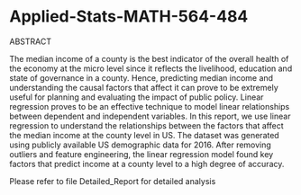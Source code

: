 # Applied-Stats-MATH-564-484

ABSTRACT

The median income of a county is the best indicator of the overall health of the economy at the micro level since it reflects the 
livelihood, education and state of governance in a county. Hence, predicting median income and understanding the causal factors 
that affect it can prove to be extremely useful for planning and evaluating the impact of public policy. Linear regression proves 
to be an effective technique to model linear relationships between dependent and independent variables. In this report, we use linear 
regression to understand the relationships between the factors that affect the median income at the county level in US. The dataset was 
generated using publicly available US demographic data for 2016. After removing outliers and feature engineering, the linear regression
model found key factors that predict income at a county level to a high degree of accuracy.

Please refer to file Detailed_Report for detailed analysis

